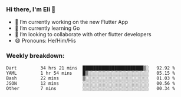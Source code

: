 ### Hi there, I'm Eli 👋
- 🔭 I’m currently working on the new Flutter App
- 🌱 I’m currently learning Go
- 🦄 I’m looking to collaborate with other flutter developers
- 😄 Pronouns: He/Him/His

### Weekly breakdown:
<!--START_SECTION:waka-->

```text
Dart         34 hrs 21 mins  ███████████████████████▒░   92.92 %
YAML         1 hr 54 mins    █▒░░░░░░░░░░░░░░░░░░░░░░░   05.15 %
Bash         22 mins         ▒░░░░░░░░░░░░░░░░░░░░░░░░   01.03 %
JSON         12 mins         ░░░░░░░░░░░░░░░░░░░░░░░░░   00.56 %
Other        7 mins          ░░░░░░░░░░░░░░░░░░░░░░░░░   00.34 %
```

<!--END_SECTION:waka-->
